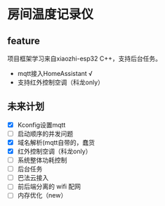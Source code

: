 # 房间温度记录仪

## feature

项目框架学习来自xiaozhi-esp32 C++，支持后台任务。

- mqtt接入HomeAssistant √
- 支持红外控制空调（科龙only）


## 未来计划

- [x] Kconfig设置mqtt
- [ ] 启动顺序的并发问题
- [x] 域名解析(mqtt自带的，蠢货
- [x] 红外控制空调（科龙only）
- [ ] 系统整体功耗控制
- [ ] 后台任务
- [ ] 巴法云接入
- [ ] 前后端分离的 wifi 配网
- [ ] 内存优化（new）